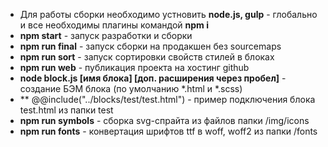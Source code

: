 * Для работы сборки необходимо устновить **node.js, gulp** - глобально и все необходимы плагины командой **npm i**
* **npm start** - запуск разработки и сборки
* **npm run final** - запуск сборки на продакшен без sourcemaps
* **npm run sort** - запуск сортировки свойств стилей в блоках
* **npm run web** - публикация проекта на хостинг github
* **node block.js [имя блока] [доп. расширения через пробел]** - создание БЭМ блока (по умолчанию *.html и *.scss)
* ** @@include("../blocks/test/test.html") - пример подключения блока test.html из папки test
* **npm run symbols** - сборка svg-спрайта из файлов папки /img/icons
* **npm run fonts** - конвертация шрифтов ttf в woff, woff2 из папки /fonts
